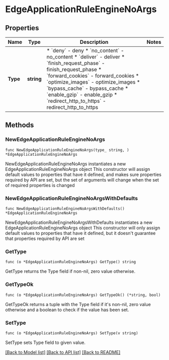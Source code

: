# EdgeApplicationRuleEngineNoArgs

## Properties

Name | Type | Description | Notes
------------ | ------------- | ------------- | -------------
**Type** | **string** | * &#x60;deny&#x60; - deny * &#x60;no_content&#x60; - no_content * &#x60;deliver&#x60; - deliver * &#x60;finish_request_phase&#x60; - finish_request_phase * &#x60;forward_cookies&#x60; - forward_cookies * &#x60;optimize_images&#x60; - optimize_images * &#x60;bypass_cache&#x60; - bypass_cache * &#x60;enable_gzip&#x60; - enable_gzip * &#x60;redirect_http_to_https&#x60; - redirect_http_to_https | 

## Methods

### NewEdgeApplicationRuleEngineNoArgs

`func NewEdgeApplicationRuleEngineNoArgs(type_ string, ) *EdgeApplicationRuleEngineNoArgs`

NewEdgeApplicationRuleEngineNoArgs instantiates a new EdgeApplicationRuleEngineNoArgs object
This constructor will assign default values to properties that have it defined,
and makes sure properties required by API are set, but the set of arguments
will change when the set of required properties is changed

### NewEdgeApplicationRuleEngineNoArgsWithDefaults

`func NewEdgeApplicationRuleEngineNoArgsWithDefaults() *EdgeApplicationRuleEngineNoArgs`

NewEdgeApplicationRuleEngineNoArgsWithDefaults instantiates a new EdgeApplicationRuleEngineNoArgs object
This constructor will only assign default values to properties that have it defined,
but it doesn't guarantee that properties required by API are set

### GetType

`func (o *EdgeApplicationRuleEngineNoArgs) GetType() string`

GetType returns the Type field if non-nil, zero value otherwise.

### GetTypeOk

`func (o *EdgeApplicationRuleEngineNoArgs) GetTypeOk() (*string, bool)`

GetTypeOk returns a tuple with the Type field if it's non-nil, zero value otherwise
and a boolean to check if the value has been set.

### SetType

`func (o *EdgeApplicationRuleEngineNoArgs) SetType(v string)`

SetType sets Type field to given value.



[[Back to Model list]](../README.md#documentation-for-models) [[Back to API list]](../README.md#documentation-for-api-endpoints) [[Back to README]](../README.md)


